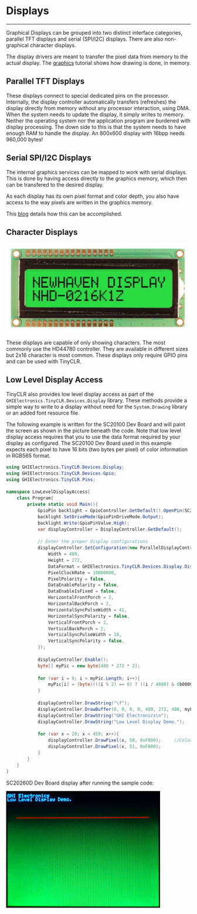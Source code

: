 # Displays
---
Graphical Displays can be grouped into two distinct interface categories, parallel TFT displays and serial (SPI/I2C) displays. There are also non-graphical character displays.

The display drivers are meant to transfer the pixel data from memory to the actual display. The [graphics](graphics.md) tutorial shows how drawing is done, in memory.

## Parallel TFT Displays
These displays connect to special dedicated pins on the processor. Internally, the display controller automatically transfers (refreshes) the display directly from memory without any processor interaction, using DMA. When the system needs to update the display, it simply writes to memory. Neither the operating system nor the application program are burdened with display processing. The down side to this is that the system needs to have enough RAM to handle the display. An 800x600 display with 16bpp needs 960,000 bytes!

## Serial SPI/I2C Displays
The internal graphics services can be mapped to work with serial displays. This is done by having access directly to the graphics memory, which then can be transfered to the desired display.

As each display has its own pixel format and color depth, you also have access to the way pixels are written in the graphics memory.

This [blog](https://forums.ghielectronics.com/t/managed-graphics-for-non-tft-displays-in-tinyclr/21887) details how this can be accomplished.

## Character Displays
![Character Display](../images/character-display.jpg)

These displays are capable of only showing characters. The most commonly use the HD44780 controller. They are available in different sizes but 2x16 character is most common. These displays only require GPIO pins and can be used with TinyCLR.

## Low Level Display Access
TinyCLR also provides low level display access as part of the `GHIElectronics.TinyCLR.Devices.Display` library. These methods provide a simple way to write to a display without need for the `System.Drawing` library or an added font resource file.

The following example is written for the SC20100 Dev Board and will paint the screen as shown in the picture beneath the code. Note that low level display access requires that you to use the data format required by your display as configured. The SC20100 Dev Board used in this example expects each pixel to have 16 bits (two bytes per pixel) of color information in RGB565 format.

```cs
using GHIElectronics.TinyCLR.Devices.Display;
using GHIElectronics.TinyCLR.Devices.Gpio;
using GHIElectronics.TinyCLR.Pins;

namespace LowLevelDisplayAccess{
    class Program{
        private static void Main(){
            GpioPin backlight = GpioController.GetDefault().OpenPin(SC20260.GpioPin.PA15);
            backlight.SetDriveMode(GpioPinDriveMode.Output);
            backlight.Write(GpioPinValue.High);
            var displayController = DisplayController.GetDefault();

            // Enter the proper display configurations
            displayController.SetConfiguration(new ParallelDisplayControllerSettings{
                Width = 480,
                Height = 272,
                DataFormat = GHIElectronics.TinyCLR.Devices.Display.DisplayDataFormat.Rgb565,
                PixelClockRate = 10000000,
                PixelPolarity = false,
                DataEnablePolarity = false,
                DataEnableIsFixed = false,
                HorizontalFrontPorch = 2,
                HorizontalBackPorch = 2,
                HorizontalSyncPulseWidth = 41,
                HorizontalSyncPolarity = false,
                VerticalFrontPorch = 2,
                VerticalBackPorch = 2,
                VerticalSyncPulseWidth = 10,
                VerticalSyncPolarity = false,
            });

            displayController.Enable();
            byte[] myPic = new byte[480 * 272 * 2];

            for (var i = 0; i < myPic.Length; i++){
                myPic[i] = (byte)(((i % 2) == 0) ? ((i / 4080) & 0b00000111) << 5 : i / 32640);
            }

            displayController.DrawString("\f");     
            displayController.DrawBuffer(0, 0, 0, 0, 480, 272, 480, myPic, 0);
            displayController.DrawString("GHI Electronics\n");
            displayController.DrawString("Low Level Display Demo.");

            for (var x = 20; x < 459; x++){
                displayController.DrawPixel(x, 50, 0xF800);     //Color is 31,0,0 (RGB565).
                displayController.DrawPixel(x, 51, 0xF800);
            }
        }
    }
}

```

SC20260D Dev Board display after running the sample code:

![Low Level Display Sample](../images/low-level-display-sample.jpg)
